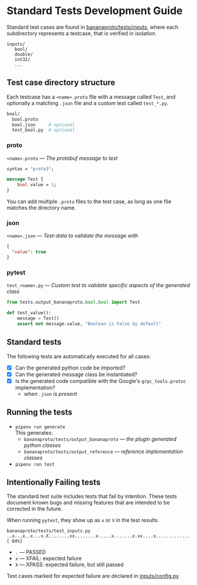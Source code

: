 # Standard Tests Development Guide

Standard test cases are found in [bananaproto/tests/inputs](inputs), where each subdirectory represents a testcase, that is verified in isolation.

```
inputs/
   bool/
   double/
   int32/
   ...
```

## Test case directory structure

Each testcase has a `<name>.proto` file with a message called `Test`, and optionally a matching `.json` file and a custom test called `test_*.py`.

```bash
bool/
  bool.proto
  bool.json     # optional
  test_bool.py  # optional
```

### proto

`<name>.proto` &mdash; *The protobuf message to test*

```protobuf
syntax = "proto3";

message Test {
    bool value = 1;
}
```

You can add multiple `.proto` files to the test case, as long as one file matches the directory name. 

### json

`<name>.json` &mdash; *Test-data to validate the message with*

```json
{
  "value": true
}
```

### pytest

`test_<name>.py` &mdash; *Custom test to validate specific aspects of the generated class*

```python
from tests.output_bananaproto.bool.bool import Test

def test_value():
    message = Test()
    assert not message.value, "Boolean is False by default"
```

## Standard tests

The following tests are automatically executed for all cases:

- [x] Can the generated python code be imported?
- [x] Can the generated message class be instantiated?
- [x] Is the generated code compatible with the Google's `grpc_tools.protoc` implementation?
  - _when `.json` is present_ 

## Running the tests

- `pipenv run generate`  
  This generates:
  - `bananaproto/tests/output_bananaproto` &mdash; *the plugin generated python classes*
  - `bananaproto/tests/output_reference` &mdash; *reference implementation classes*
- `pipenv run test`

## Intentionally Failing tests

The standard test suite includes tests that fail by intention. These tests document known bugs and missing features that are intended to be corrected in the future.

When running `pytest`, they show up as `x` or  `X` in the test results.

```
bananaproto/tests/test_inputs.py ..x...x..x...x.X........xx........x.....x.......x.xx....x...................... [ 84%]
```

- `.` &mdash; PASSED
- `x` &mdash; XFAIL: expected failure
- `X` &mdash; XPASS: expected failure, but still passed

Test cases marked for expected failure are declared in [inputs/config.py](inputs/config.py)